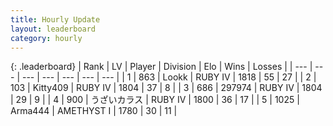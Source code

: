 ```yaml
---
title: Hourly Update
layout: leaderboard
category: hourly
---
```


{: .leaderboard}
| Rank | LV | Player | Division | Elo | Wins | Losses |
| --- | --- | --- | --- | --- | --- | --- |
| <span data-change="0">1</span> | 863 | <span title="ID: 675058">Lookk</span> | RUBY IV | <span data-change="0">1818</span> | <span data-change="0">55</span> | <span data-change="0">27</span> |
| <span data-change="0">2</span> | 103 | <span title="ID: 459203">Kitty409</span> | RUBY IV | <span data-change="0">1804</span> | <span data-change="0">37</span> | <span data-change="0">8</span> |
| <span data-change="0">3</span> | 686 | <span title="ID: 544038">297974</span> | RUBY IV | <span data-change="0">1804</span> | <span data-change="0">29</span> | <span data-change="0">9</span> |
| <span data-change="0">4</span> | 900 | <span title="ID: 523916">うざいカラス</span> | RUBY IV | <span data-change="17">1800</span> | <span data-change="2">36</span> | <span data-change="1">17</span> |
| <span data-change="0">5</span> | 1025 | <span title="ID: 1034">Arma444</span> | AMETHYST I | <span data-change="0">1780</span> | <span data-change="0">30</span> | <span data-change="0">11</span> |